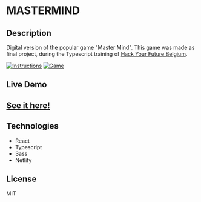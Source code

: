 # MASTERMIND



## Description

Digital version of the popular game "Master Mind". This game was made as final project, during the Typescript training of [Hack Your Future Belgium](https://hackyourfuture.be/digitalents/).

[![Instructions](https://user-images.githubusercontent.com/59319966/204582960-2590ee52-51eb-4c6c-a6b2-e83501786870.png)]()
[![Game](https://user-images.githubusercontent.com/59319966/204582997-e785f911-6d2c-4270-bd6a-da4de7f1353c.png)]()

## Live Demo
## <a href="https://mastermind-alejove.netlify.app/start" target="_blank" >See it here!</a>

##  Technologies

- React
- Typescript
- Sass
- Netlify

## License

MIT